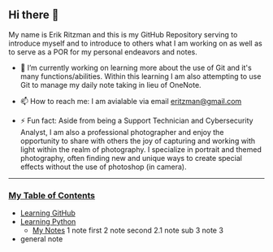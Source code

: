 ## Hi there 👋
My name is Erik Ritzman and this is my GitHub Repository serving to introduce myself and to introduce to others what I am working on as well as to serve as a POR for my personal endeavors and notes.
- 🔭 I’m currently working on learning more about the use of Git and it's many functions/abilities. Within this learning I am also attempting to use Git to manage my daily note taking in lieu of OneNote.
- 📫 How to reach me: I am avialable via email [eritzman@gmail.com](mailto:eritzman@gmail.com)

- ⚡ Fun fact: Aside from being a Support Technician and Cybersecurity Analyst, I am also a professional photographer and enjoy the opportunity to share with others the joy of capturing and working with light within the realm of photography. I specialize in portrait and themed photography, often finding new and unique ways to create special effects without the use of photoshop (in camera).

---

### <ins>My Table of Contents</ins>
- [Learning GitHub](./learn-github.md)
- [Learning Python](./learn-python.md)
  - [My Notes](./my-notes.md)
1 note first
2 note second
 2.1 note sub
3 note 3
- general note
<!--
**ERitzman/ERitzman** is a ✨ _special_ ✨ repository because its `README.md` (this file) appears on your GitHub profile.

Here are some ideas to get you started:

- 🔭 I’m currently working on ...
- 🌱 I’m currently learning ...
- 👯 I’m looking to collaborate on ...
- 🤔 I’m looking for help with ...
- 💬 Ask me about ...
- 📫 How to reach me: ...
- 😄 Pronouns: ...
- ⚡ Fun fact: ...
-->
